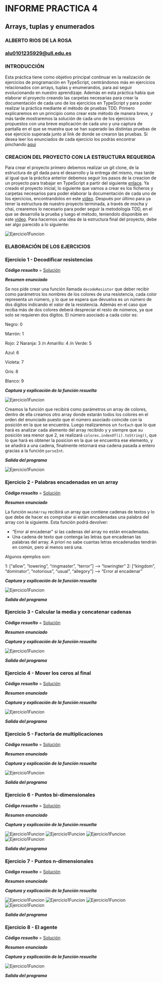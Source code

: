 # INFORME PRACTICA 4
## Arrays, tuplas y enumerados
### ALBERTO RIOS DE LA ROSA
### alu0101235929@ull.edu.es

### INTRODUCCIÓN

Esta práctica tiene como objetivo principal continuar en la realización de ejercicios de programación en TypeScript, centrándonos más en ejercicios relacionados con arrays, tuplas y enumerandos, para así seguir evolucionando en nuestro aprendizaje. Además en esta práctica había que elaborar el proyecto creando las carpetas necesarias para crear la documentación de cada uno de los ejercicios en TypeScript y para poder realizar la práctica mediante el método de pruebas TDD. Primero explicaremos en un principio como crear este método de manera breve, y más tarde mostraremos la solución de cada uno de los ejercicios propuestos con una breve explicación de cada uno y una captura de pantalla en el que se muestra que se han superado las distintas pruebas de ese ejercicio superada junto al link de donde se crearon las pruebas. Si desea leer los enunciados de cada ejercicio los podrás encontrar pinchando [aqui](https://ull-esit-inf-dsi-2021.github.io/prct04-arrays-tuples-enums/)

### CREACION DEL PROYECTO CON LA ESTRUCTURA REQUERIDA

Para crear el proyecto primero debemos realizar un git clone, de la estructura de git dada para el desarrollo y la entrega del mismo, mas tarde al igual que la práctica anterior debemos seguir los pasos de la creacion de un proyecto para trabajar en TypeScript a partir del siguiente [enlace](https://ull-esit-inf-dsi-2021.github.io/typescript-theory/typescript-project-setup.html). Ya creado el proyecto inicial, lo siguiente que vamos a crear es los ficheros y carpetas necesarios para poder elaborar la documentación de cada uno de los ejercicios, encontrandolos en este [video](https://drive.google.com/file/d/19LLLCuWg7u0TjjKz9q8ZhOXgbrKtPUme/view). Después por último para ya tener la estructura de nuestro proyecto terminada, a través de mocha y chai, crearemos lo necesario para poder seguir la metodología TDD, en el que se desarrolla la prueba y luego el método, teniendolo disponible en este [video](https://drive.google.com/file/d/1-z1oNOZP70WBDyhaaUijjHvFtqd6eAmJ/view). Para hacernos una idea de la estructura final del proyecto, debe ser algo parecido a lo siguiente:

![Ejercicio1Funcion](Imagenes/Estructura.JPG) 

### ELABORACIÓN DE LOS EJERCICIOS

### Ejercicio 1 - Decodificar resistencias

***Código resuelto*** = [Solución](https://github.com/ULL-ESIT-INF-DSI-2021/ull-esit-inf-dsi-20-21-prct04-arrays-tuples-enums-Espinette/blob/master/src/ejercicio-1.ts)

***Resumen enunciado*** 
 
Se nos pide crear una función llamada `decodeResistor` que deber recibir como parámetros los nombres de los colores de una resistencia, cada color representa un número, y lo que se espera que devuelva es un número de dos dígitos indicando el valor de la resistencia. Además en el caso que reciba más de dos colores deberá despreciar el resto de números, ya que solo se requieren dos dígitos. El número asociado a cada color es:

Negro: 0

Marrón: 1

Rojo: 2
Naranja: 3 /n
Amarillo: 4 /n
Verde: 5

Azul: 6

Violeta: 7

Gris: 8

Blanco: 9

***Captura y explicación de la función resuelta***
 
![Ejercicio1Funcion](Imagenes/Ejercicio1Funcion.JPG) 

Creamos la función que recibirá como parámetros un array de colores, dentro de ella creamos otro array donde estarán todos los colores en el orden del enunciado puesto que el número asociado coincide con la posición en la que se encuentra. Luego realizaremos un `forEach` que lo que hará es analizar cada alemento del array recibido y y siempre que su posición sea menor que 2, se realizará `colores.indexOf(i).toString()`, que lo que hará es obtener la posicion en la que se encuentra ese elemento, y se añadirá a una cadena, finalmente retornará esa cadena pasada a entero gracias a la función `parseInt`.

***Salida del programa***

![Ejercicio1Funcion](Imagenes/Ejercicio1Prueba.JPG) 

### Ejercicio 2 - Palabras encadenadas en un array

***Código resuelto*** = [Solución](https://github.com/ULL-ESIT-INF-DSI-2021/ull-esit-inf-dsi-20-21-prct04-arrays-tuples-enums-Espinette/blob/master/src/ejercicio-2.ts)

***Resumen enunciado*** 
 
La función `meshArray` recibirá un array que contiene cadenas de textos y lo que debe de hacer es comprobar si están encadenadas una palabra del array con la siguiente. Esta función podrá devolver:

 - “Error al encadenar" si las cadenas del array no están encadenadas.
 - Una cadena de texto que contenga las letras que encadenan las palabras del array. A priori no sabe cuantas letras encadenadas tendrán en común, pero al menos será una.

Algunos ejemplos son:

1: [“allow”, “lowering”, “ringmaster”, “terror”] –> “lowringter”
2: [“kingdom”, “dominator”, “notorious”, “usual”, “allegory”] –> “Error al encadenar”

***Captura y explicación de la función resuelta***
 
 ![Ejercicio1Funcion](Imagenes/Ejercicio2Funcion.JPG) 

***Salida del programa***

### Ejercicio 3 - Calcular la media y concatenar cadenas

***Código resuelto*** = [Solución](https://github.com/ULL-ESIT-INF-DSI-2021/ull-esit-inf-dsi-20-21-prct04-arrays-tuples-enums-Espinette/blob/master/src/ejercicio-3.ts)

***Resumen enunciado*** 
 
***Captura y explicación de la función resuelta***
 
 ![Ejercicio1Funcion](Imagenes/Ejercicio3Funcion.JPG) 

***Salida del programa***

### Ejercicio 4 - Mover los ceros al final

***Código resuelto*** = [Solución](https://github.com/ULL-ESIT-INF-DSI-2021/ull-esit-inf-dsi-20-21-prct04-arrays-tuples-enums-Espinette/blob/master/src/ejercicio-4.ts)

***Resumen enunciado*** 

***Captura y explicación de la función resuelta***
 
 ![Ejercicio1Funcion](Imagenes/Ejercicio4Funcion.JPG) 

***Salida del programa***

### Ejercicio 5 - Factoría de multiplicaciones

***Código resuelto*** = [Solución](https://github.com/ULL-ESIT-INF-DSI-2021/ull-esit-inf-dsi-20-21-prct04-arrays-tuples-enums-Espinette/blob/master/src/ejercicio-5.ts)

***Resumen enunciado*** 
 
***Captura y explicación de la función resuelta***
 
 ![Ejercicio1Funcion](Imagenes/Ejercicio5Funcion.JPG) 

***Salida del programa***

### Ejercicio 6 - Puntos bi-dimensionales

***Código resuelto*** = [Solución](https://github.com/ULL-ESIT-INF-DSI-2021/ull-esit-inf-dsi-20-21-prct04-arrays-tuples-enums-Espinette/blob/master/src/ejercicio-6.ts)

***Resumen enunciado*** 

***Captura y explicación de la función resuelta***
 
 ![Ejercicio1Funcion](Imagenes/Ejercicio6Funcion1sum.JPG) 
 ![Ejercicio1Funcion](Imagenes/Ejercicio6Funcion3.JPG) 
 ![Ejercicio1Funcion](Imagenes/Ejercicio6Funcion1.JPG) 
 ![Ejercicio1Funcion](Imagenes/Ejercicio6Funcion4.JPG) 


***Salida del programa***

### Ejercicio 7 - Puntos n-dimensionales

***Código resuelto*** = [Solución](https://github.com/ULL-ESIT-INF-DSI-2021/ull-esit-inf-dsi-20-21-prct04-arrays-tuples-enums-Espinette/blob/master/src/ejercicio-7.ts)

***Resumen enunciado*** 

***Captura y explicación de la función resuelta***
 
 ![Ejercicio1Funcion](Imagenes/Ejercicio7Funcion1.JPG)
 ![Ejercicio1Funcion](Imagenes/Ejercicio7Funcion2.JPG) 
 ![Ejercicio1Funcion](Imagenes/Ejercicio7Funcion3.JPG) 
 ![Ejercicio1Funcion](Imagenes/Ejercicio7Funcion4.JPG) 


***Salida del programa***

### Ejercicio 8 - El agente

***Código resuelto*** = [Solución](https://github.com/ULL-ESIT-INF-DSI-2021/ull-esit-inf-dsi-20-21-prct04-arrays-tuples-enums-Espinette/blob/master/src/ejercicio-8.ts)

***Resumen enunciado*** 

***Captura y explicación de la función resuelta***
 
 ![Ejercicio1Funcion](Imagenes/Ejercicio8Funcion.JPG) 

***Salida del programa***

